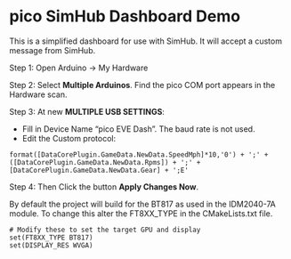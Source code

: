 # pico SimHub Dashboard Demo

This is a simplified dashboard for use with SimHub. It will accept a custom message from SimHub.

Step 1: Open Arduino -> My Hardware

Step 2: Select **Multiple Arduinos**. Find the pico COM port appears in the Hardware scan.

Step 3: At new **MULTIPLE USB SETTINGS**:
 * Fill in Device Name “pico EVE Dash”. The baud rate is not used.
 * Edit the Custom protocol:
```
format([DataCorePlugin.GameData.NewData.SpeedMph]*10,'0') + ';' +
([DataCorePlugin.GameData.NewData.Rpms]) + ';' +
[DataCorePlugin.GameData.NewData.Gear] + ';E'
```
Step 4: Then Click the button **Apply Changes Now**.

By default the project will build for the BT817 as used in the IDM2040-7A module. To change this alter the FT8XX_TYPE in the CMakeLists.txt file.

```
# Modify these to set the target GPU and display
set(FT8XX_TYPE BT817)
set(DISPLAY_RES WVGA)
```
